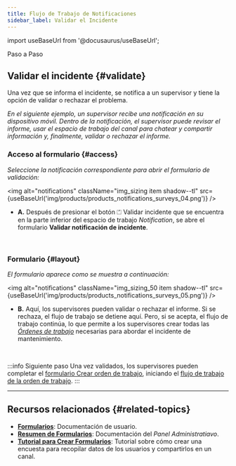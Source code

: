 ```yaml
---
title: Flujo de Trabajo de Notificaciones
sidebar_label: Validar el Incidente
---
```


import useBaseUrl from '@docusaurus/useBaseUrl'; 

<span className="hero__title">Paso a Paso</span>

## Validar el incidente {#validate}

Una vez que se informa el incidente, se notifica a un supervisor y tiene la opción de validar o rechazar el problema.

_En el siguiente ejemplo, un supervisor recibe una notificación en su dispositivo móvil. Dentro de la notificación, el supervisor puede revisar el informe, usar el espacio de trabajo del canal para chatear y compartir información y, finalmente, validar o rechazar el informe._

### Acceso al formulario {#access}

<div className="alert alert--primary">

_Seleccione la notificación correspondiente para abrir el formulario de validación:_

<img alt="notifications" className="img_sizing item shadow--tl" src={useBaseUrl('img/products/products_notifications_surveys_04.png')} />
<br/>

<div className="margin-left--lg">

- **A.** Después de presionar el botón <span className="badge badge--success">⏍ Validar incidente</span> que se encuentra en la parte inferior del espacio de trabajo _Notification_, se abre el formulario **Validar notificación de incidente**.

</div>

</div>
<br/>

### Formulario {#layout}

<div className="alert alert--primary">

_El formulario aparece como se muestra a continuación:_

<img alt="notifications" className="img_sizing_50 item shadow--tl" src={useBaseUrl('img/products/products_notifications_surveys_05.png')} />
<br/>

<div className="margin-left--lg">

- **B.** Aquí, los supervisores pueden validar o rechazar el informe. Si se rechaza, el flujo de trabajo se detiene aquí. Pero, si se acepta, el flujo de trabajo continúa, lo que permite a los supervisores crear todas las [_Órdenes de trabajo_](/docs/productos_es/workflows/work_orders/related-product/cm/overview_intro) necesarias para abordar el incidente de mantenimiento.

</div>

</div>
<br/>

:::info Siguiente paso
Una vez validados, los supervisores pueden completar el [formulario Crear orden de trabajo](/docs/productos_es/workflows/work_orders/related-product/cm/surveys-create-wo), iniciando el [flujo de trabajo de la orden de trabajo](/docs/productos_es/workflows/work_orders/related-product/cm/overview_intro).
:::

---

## Recursos relacionados {#related-topics}
- [**Formularios**](/docs/documentation/client/surveys): Documentación de usuario.
- [**Resumen de Formularios**](/docs/documentation/admin/survey/survey_overview): Documentación del _Panel Administratiavo_.
- [**Tutorial para Crear Formularios**](/docs/tutorials/basic/create_survey): Tutorial sobre cómo crear una encuesta para recopilar datos de los usuarios y compartirlos en un canal.